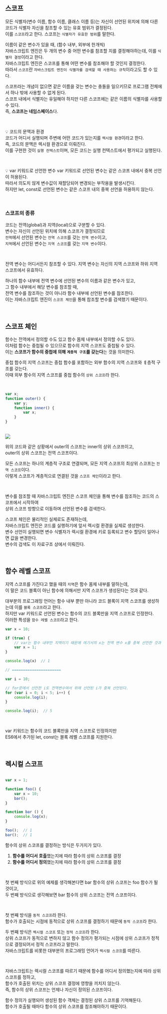 ## 스코프
모든 식별자(변수 이름, 함수 이름, 클래스 이름 등)는 자신이 선언된 위치에 의해 다른 코드가 식별자 자신을 참조할 수 있는 유효 범위가 결정된다.<br />
이를 `스코프`라고 한다. 스코프는 `식별자가 유효한 범위`를 말한다.

이름이 같은 변수가 있을 때, (함수 내부, 외부에 한개씩)<br />
자바스크립트 엔진은 두 개의 변수 중 어떤 변수를 참조할 지를 결정해야하는데, 이를 `식별자 결정`이라고 한다.<br />
자바스크립트 엔진은 스코프를 통해 어떤 변수를 참조해야 할 것인지 결정한다.<br />
따라서 `스코프`란 `자바스크립트 엔진이 식별자를 검색할 때 사용하는 규칙`이라고도 할 수 있다.


스코프라는 개념이 없으면 같은 이름을 갖는 변수는 충돌을 일으키므로 프로그램 전체에서 하나 밖에 사용할 수 없게 된다.<br />
스코프 내에서 식별자는 유일해야 하지만 다른 스코프에는 같은 이름의 식별자를 사용할 수 있다. <br />
즉, <b>스코프는 네임스페이스</b>다.

<br />

💡 코드의 문맥과 환경<br />
코드가 어디서 실행되며 주변에 어떤 코드가 있는지를 `렉시컬 환경`이라고 한다.<br />
즉, 코드의 문맥은 렉시컬 환경으로 이뤄진다.<br />
이를 구현한 것이 `실행 컨텍스트`이며, 모든 코드는 실행 컨텍스트에서 평가되고 실행된다.

<br />

💡 var 키워드로 선언한 변수
var 키워드로 선언된 변수는 같은 스코프 내에서 중복 선언이 허용된다.<br />
따라서 의도치 않게 변수값이 재할당되어 변경되는 부작용을 발생시킨다.<br />
하지만 let, const로 선언된 변수는 같은 스코프 내의 중복 선언을 허용하지 않는다.

<br />

### 스코프의 종류
코드는 전역(global)과 지역(local)으로 구분할 수 있다.<br />
변수는 자신이 선언된 위치에 의해 스코프가 결정되므로 <br />
`전역`에서 선언된 변수는 `전역 스코프`를 갖는 `전역 변수`이고,<br />
`지역`에서 선언된 변수는 `지역 스코프`를 갖는 `지역 변수`이다.

<br />

전역 변수는 어디서든지 참조할 수 있다.
지역 변수는 자신의 지역 스코프와 하위 지역 스코프에서 유효하다.

하나의 함수 내부에 전역 변수에 선언된 변수의 이름과 같은 변수가 있고,<br />
그 함수 내부에서 해당 변수를 참조할 때,<br />
전역 변수를 참조하는 것이 아니라 함수 내부에 선언된 변수를 참조한다.<br />
이는 자바스크립트 엔진이 `스코프 체인`을 통해 참조할 변수를 검색했기 때문이다.

<br />

## 스코프 체인

함수는 전역에서 정의할 수도 있고 함수 몸체 내부에서 정의할 수도 있다.<br />
이처럼 함수는 중첩될 수 있으므로 함수의 지역 스코프도 중첩될 수 있다.<br />
이는 <b>스코프가 함수의 중첩에 의해 `계층적 구조`를 갖는다</b>는 것을 의미한다.

중첩 함수의 지역 스코프는 중첩 함수를 포함하는 외부 함수의 지역 스코프와 ㅖ층적 구조를 갖는다.<br />
이때 외부 함수의 지역 스코프를 중첩 함수의 `상위 스코프`라 한다.

<br />


```jsx
var x;
function outer() {
    var y;
    function inner() {
        var x;
    }
}
```
<br />

<img src="../assets/scope_chain.png">

위의 코드와 같은 상황에서 outer의 스코프는 inner의 상위 스코프이고,<br />
outer의 상위 스코프는 전역 스코프이다.

모든 스코프는 하나의 계층적 구조로 연결되며, 모든 지역 스코프의 최상위 스코프는 `전역 스코프`이다.<br />
이렇게 스코프가 계층적으로 연결된 것을 `스코프 체인`이라고 한다.

<br />

변수를 참조할 때 자바스크립트 엔진은 스코프 체인을 통해 변수를 참조하는 코드의 스코프에서 시작하여<br />
상위 스코프 방향으로 이동하며 선언된 변수를 검색한다.

스코프 체인은 물리적인 실체로도 존재하는데,<br />
자바스크립트 엔진은 코드를 실행하기에 앞서 렉시컬 환경을 실제로 생성한다.<br />
변수 선언이 실행되면 변수 식별자가 렉시컬 환경에 키로 등록되고 변수 할당이 일어나면 값을 변경한다.<br />
변수의 검색도 이 자료구조 상에서 이뤄진다.

<br />

## 함수 레벨 스코프
지역 스코프를 가진다고 했을 때의 `지역`은 함수 몸체 내부를 말하는데,<br />
이 말은 코드 블록이 아닌 함수에 의해서만 지역 스코프가 생성된다는 것과 같다.

대부분의 프로그래밍 언어는 함수 내부 뿐만 아니라 코드 블록이 지역 스코프를 생성하는데 이를 `블록 스코프`라고 한다.<br />
하지만 var 키워드로 선언된 변수는 함수의 코드 블록만을 지역 스코프로 인정한다.<br />
이러한 특성을 `함수 레벨 스코프`라고 한다.

```jsx
var x = 10;

if (true) {
    // var는 함수 내부만 지역이기 때문에 여기서의 x는 전역 변수 x를 중복 선언한 것과 같다.
    var x = 1;  
}

console.log(x)  // 1

// ======================

var i = 10;

// for문에서 선언한 i도 전역변수여서 위에 선언된 i가 중복 선언된다.
for (var i = 0; i < 5; i++) {
    console.log(i);
}

console.log(i);  // 5
```
<br />

var 키워드는 함수의 코드 블록만을 지역 스코프로 인정하지만<br />
ES6에서 추가된 let, const는 블록 레벨 스코프를 지원한다.

<br />

## 렉시컬 스코프

```jsx

var x = 1;

function foo() {
    var x = 10;
    bar();
}

function bar () {
    console.log(x);
}

foo();  // 1
bar();  // 1
```

함수의 상위 스코프를 결정하는 방식은 두가지가 있다.
1. <b>함수를 어디서 호출</b>했는지에 따라 함수의 상위 스코프를 결정
2. <b>함수를 어디서 정의</b>했는지에 따라 함수의 상위 스코프를 결정

<br />

첫 번째 방식으로 위의 예제를 생각해본다면 bar 함수의 상위 스코프는 foo 함수가 될 것이고,<br />
두 번째 방식으로 생각해보면 bar 함수의 상위 스코프는 전역 스코프이다.

<br />

첫 번째 방식을 `동적 스코프`라 한다.<br />
함수가 호출되는 시점에 동적으로 상위 스코프를 결정하기 때문에 `동적 스코프`라 한다.

두 번째 방식은 `렉시컬 스코프` 또는 `정적 스코프`라 한다.<br />
상위 스코프가 동적으로 변하지 않고 함수 정의가 평가되는 시점에 상위 스코프가 정적으로 결정되어서 정적 스코프라고 말한다.<br />
자바스크립트를 비롯한 대부분의 프로그래밍 언어가 `렉시컬 스코프`를 따른다.

<br />

자바스크립트는 렉시컬 스코프를 따르기 때문에 함수를 어디서 정의했는지에 따라 상위 스코프를 정하고,<br />
함수가 호출된 위치는 상위 스코프 결정에 영향을 끼치지 않는다.<br />
즉, 함수의 상위 스코프는 언제나 자신이 정의된 스코프이다.

함수 정의가 실행되어 생성된 함수 객체는 결정된 상위 스코프를 기억해둔다.<br />
함수가 호출될 때마다 함수의 상위 스코프를 참조해야하기 때문이다.


